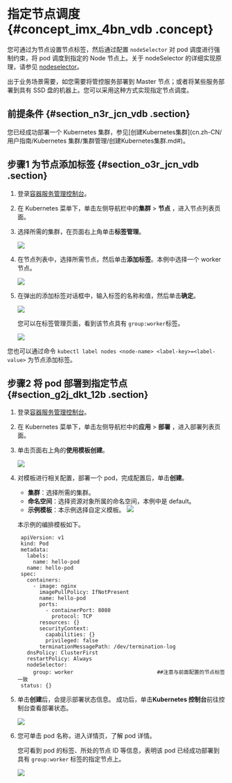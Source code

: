 # 指定节点调度 {#concept_imx_4bn_vdb .concept}

您可通过为节点设置节点标签，然后通过配置 `nodeSelector` 对 pod 调度进行强制约束，将 pod 调度到指定的 Node 节点上。关于 nodeSelector 的详细实现原理，请参见 [nodeselector](https://kubernetes.io/docs/concepts/configuration/assign-pod-node/#nodeselector)。

出于业务场景需要，如您需要将管控服务部署到 Master 节点；或者将某些服务部署到具有 SSD 盘的机器上。您可以采用这种方式实现指定节点调度。

## 前提条件 {#section_n3r_jcn_vdb .section}

您已经成功部署一个 Kubernetes 集群，参见[创建Kubernetes集群](cn.zh-CN/用户指南/Kubernetes 集群/集群管理/创建Kubernetes集群.md#)。

## 步骤1 为节点添加标签 {#section_o3r_jcn_vdb .section}

1.  登录[容器服务管理控制台](https://cs.console.aliyun.com)。
2.  在 Kubernetes 菜单下，单击左侧导航栏中的**集群** \> **节点** ，进入节点列表页面。
3.  选择所需的集群，在页面右上角单击**标签管理**。

    ![](http://static-aliyun-doc.oss-cn-hangzhou.aliyuncs.com/assets/img/16663/154821706610927_zh-CN.png)

4.  在节点列表中，选择所需节点，然后单击**添加标签**。本例中选择一个 worker 节点。

    ![](http://static-aliyun-doc.oss-cn-hangzhou.aliyuncs.com/assets/img/16663/154821706610928_zh-CN.png)

5.  在弹出的添加标签对话框中，输入标签的名称和值，然后单击**确定**。

    ![](http://static-aliyun-doc.oss-cn-hangzhou.aliyuncs.com/assets/img/16663/154821706610929_zh-CN.png)

    您可以在标签管理页面，看到该节点具有 `group:worker`标签。

    ![](http://static-aliyun-doc.oss-cn-hangzhou.aliyuncs.com/assets/img/16663/154821706610930_zh-CN.png)


您也可以通过命令 `kubectl label nodes <node-name> <label-key>=<label-value>` 为节点添加标签。

## 步骤2 将 pod 部署到指定节点 {#section_g2j_dkt_12b .section}

1.  登录[容器服务管理控制台](https://cs.console.aliyun.com)。
2.  在 Kubernetes 菜单下，单击左侧导航栏中的**应用** \> **部署** ，进入部署列表页面。
3.  单击页面右上角的**使用模板创建**。

    ![](http://static-aliyun-doc.oss-cn-hangzhou.aliyuncs.com/assets/img/16663/154821706610931_zh-CN.png)

4.  对模板进行相关配置，部署一个 pod，完成配置后，单击**创建**。

    -   **集群**：选择所需的集群。
    -   **命名空间**：选择资源对象所属的命名空间，本例中是 default。
    -   **示例模板**：本示例选择自定义模板。
    ![](http://static-aliyun-doc.oss-cn-hangzhou.aliyuncs.com/assets/img/16663/154821706610932_zh-CN.png)

    本示例的编排模板如下。

    ```
     apiVersion: v1
     kind: Pod
     metadata:
       labels:
         name: hello-pod
       name: hello-pod
     spec:
       containers:
         - image: nginx
           imagePullPolicy: IfNotPresent
           name: hello-pod
           ports:
             - containerPort: 8080
               protocol: TCP
           resources: {}
           securityContext:
             capabilities: {}
             privileged: false
           terminationMessagePath: /dev/termination-log
       dnsPolicy: ClusterFirst
       restartPolicy: Always
       nodeSelector:                    
         group: worker                           ##注意与前面配置的节点标签一致
     status: {}
    ```

5.  单击**创建**后，会提示部署状态信息。 成功后，单击**Kubernetes 控制台**前往控制台查看部署状态。

    ![](http://static-aliyun-doc.oss-cn-hangzhou.aliyuncs.com/assets/img/16663/154821706610933_zh-CN.png)

6.  您可单击 pod 名称，进入详情页，了解 pod 详情。

    您可看到 pod 的标签、所处的节点 ID 等信息，表明该 pod 已经成功部署到具有 `group:worker` 标签的指定节点上。

    ![](http://static-aliyun-doc.oss-cn-hangzhou.aliyuncs.com/assets/img/16663/154821706610934_zh-CN.png)


